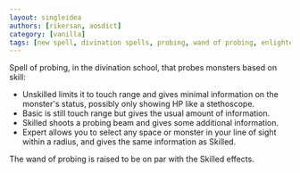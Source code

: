 ```yaml
---
layout: singleidea
authors: [rikersan, aosdict]
category: [vanilla]
tags: [new spell, divination spells, probing, wand of probing, enlightenment, consumable renewable principle, skill scaling, smite targeting]
---
```

Spell of probing, in the divination school, that probes monsters based on skill:
* Unskilled limits it to touch range and gives minimal information on the
  monster's status, possibly only showing HP like a stethoscope.
* Basic is still touch range but gives the usual amount of information.
* Skilled shoots a probing beam and gives some additional information.
* Expert allows you to select any space or monster in your line of sight within
  a radius, and gives the same information as Skilled.

The wand of probing is raised to be on par with the Skilled effects.
